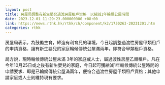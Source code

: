 ```yaml
---
layout: post
title: 房屋局調整有新生嬰兒過渡房屋租戶資格　以縮減1年輪候公屋時間
date: 2023-12-01 11:29:23.000000000 +08:00
link: https://news.rthk.hk/rthk/ch/component/k2/1730263-20231201.htm
categories: rthk
---
```


房屋局表示，為鼓勵生育，締造有利育兒的環境，今日起調整過渡性房屋甲類租戶的申請資格，讓有新生嬰兒的家庭輪候傳統公屋滿兩年，即符合甲類租戶資格。
 
局方說，現時輪候傳統公屋未滿 3年的家庭或人士，屬過渡性房屋乙類租戶。凡在今年10月25日或之後有新生嬰兒的家庭，今日起可獲縮減1年輪候傳統公屋時間的申請要求、即是已輪候傳統公屋滿兩年，便符合過渡性房屋甲類租戶資格；其他申請家庭或人士則維持現有要求。
